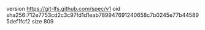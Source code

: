 version https://git-lfs.github.com/spec/v1
oid sha256:712e7753cd2c3c97fd1d1eab789947691240658c7b0245e77b445895def1fcf2
size 809
